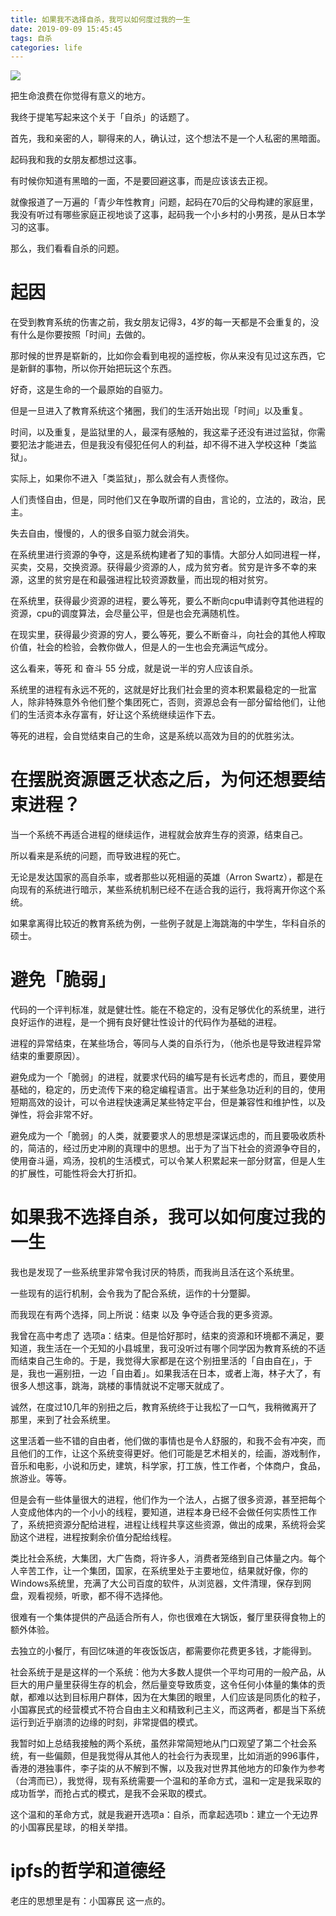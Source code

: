 ```yaml
---
title: 如果我不选择自杀，我可以如何度过我的一生
date: 2019-09-09 15:45:45
tags: 自杀
categories: life
---
```


<img src="/img/wastedLife.jpg">

把生命浪费在你觉得有意义的地方。

<!--more-->

我终于提笔写起来这个关于「自杀」的话题了。

首先，我和亲密的人，聊得来的人，确认过，这个想法不是一个人私密的黑暗面。

起码我和我的女朋友都想过这事。

有时候你知道有黑暗的一面，不是要回避这事，而是应该该去正视。

就像报道了一万遍的「青少年性教育」问题，起码在70后的父母构建的家庭里，我没有听过有哪些家庭正视地谈了这事，起码我一个小乡村的小男孩，是从日本学习的这事。

那么，我们看看自杀的问题。

# 起因

在受到教育系统的伤害之前，我女朋友记得3，4岁的每一天都是不会重复的，没有什么是你要按照「时间」去做的。

那时候的世界是崭新的，比如你会看到电视的遥控板，你从来没有见过这东西，它是新鲜的事物，所以你开始把玩这个东西。

好奇，这是生命的一个最原始的自驱力。

但是一旦进入了教育系统这个猪圈，我们的生活开始出现「时间」以及重复。

时间，以及重复，是监狱里的人，最深有感触的，我这辈子还没有进过监狱，你需要犯法才能进去，但是我没有侵犯任何人的利益，却不得不进入学校这种「类监狱」。

实际上，如果你不进入「类监狱」，那么就会有人责怪你。

人们责怪自由，但是，同时他们又在争取所谓的自由，言论的，立法的，政治，民主。

失去自由，慢慢的，人的很多自驱力就会消失。

在系统里进行资源的争夺，这是系统构建者了知的事情。大部分人如同进程一样，买卖，交易，交换资源。获得最少资源的人，成为贫穷者。贫穷是许多不幸的来源，这里的贫穷是在和最强进程比较资源数量，而出现的相对贫穷。

在系统里，获得最少资源的进程，要么等死，要么不断向cpu申请剥夺其他进程的资源，cpu的调度算法，会尽量公平，但是也会充满随机性。

在现实里，获得最少资源的穷人，要么等死，要么不断奋斗，向社会的其他人榨取价值，社会的检验，会教你做人，但是人的一生也会充满运气成分。

这么看来，等死 和 奋斗 55 分成，就是说一半的穷人应该自杀。

系统里的进程有永远不死的，这就是好比我们社会里的资本积累最稳定的一批富人，除非特殊意外令他们整个集团死亡，否则，资源总会有一部分留给他们，让他们的生活资本永存富有，好让这个系统继续运作下去。

等死的进程，会自觉结束自己的生命，这是系统以高效为目的的优胜劣汰。

# 在摆脱资源匮乏状态之后，为何还想要结束进程？

当一个系统不再适合进程的继续运作，进程就会放弃生存的资源，结束自己。

所以看来是系统的问题，而导致进程的死亡。

无论是发达国家的高自杀率，或者那些以死相逼的英雄（Arron Swartz），都是在向现有的系统进行暗示，某些系统机制已经不在适合我的运行，我将离开你这个系统。

如果拿离得比较近的教育系统为例，一些例子就是上海跳海的中学生，华科自杀的硕士。

# 避免「脆弱」

代码的一个评判标准，就是健壮性。能在不稳定的，没有足够优化的系统里，进行良好运作的进程，是一个拥有良好健壮性设计的代码作为基础的进程。

进程的异常结束，在某些场合，等同与人类的自杀行为，（他杀也是导致进程异常结束的重要原因）。

避免成为一个「脆弱」的进程，就要求代码的编写是有长远考虑的，而且，要使用基础的，稳定的，历史流传下来的稳定编程语言。出于某些急功近利的目的，使用短期高效的设计，可以令进程快速满足某些特定平台，但是兼容性和维护性，以及弹性，将会非常不好。

避免成为一个「脆弱」的人类，就要要求人的思想是深谋远虑的，而且要吸收质朴的，简洁的，经过历史冲刷的真理中的思想。出于为了当下社会的资源争夺目的，使用奋斗逼，鸡汤，投机的生活模式，可以令某人积累起来一部分财富，但是人生的扩展性，可能性将会大打折扣。

# 如果我不选择自杀，我可以如何度过我的一生

我也是发现了一些系统里非常令我讨厌的特质，而我尚且活在这个系统里。

一些现有的运行机制，会令我为了配合系统，运作的十分蹩脚。

而我现在有两个选择，同上所说：结束 以及 争夺适合我的更多资源。

我曾在高中考虑了 选项a：结束。但是恰好那时，结束的资源和环境都不满足，要知道，我生活在一个无知的小县城里，我可没听过有哪个同学因为教育系统的不适而结束自己生命的。于是，我觉得大家都是在这个别扭里活的「自由自在」，于是，我也一遍别扭，一边「自由着」。如果我活在日本，或者上海，林子大了，有很多人想这事，跳海，跳楼的事情就说不定哪天就成了。

诚然，在度过10几年的别扭之后，教育系统终于让我松了一口气，我稍微离开了那里，来到了社会系统里。

这里活着一些不错的自由者，他们做的事情也是令人舒服的，和我不会有冲突，而且他们的工作，让这个系统变得更好。他们可能是艺术相关的，绘画，游戏制作，音乐和电影，小说和历史，建筑，科学家，打工族，性工作者，个体商户，食品，旅游业。等等。

但是会有一些体量很大的进程，他们作为一个法人，占据了很多资源，甚至把每个人变成他体内的一个小小的线程，要知道，进程本身已经不会做任何实质性工作了，系统把资源分配给进程，进程让线程共享这些资源，做出的成果，系统将会奖励这个进程，进程按剩余价值分配给线程。

类比社会系统，大集团，大广告商，将许多人，消费者笼络到自己体量之内。每个人辛苦工作，让一个集团，国家，在系统里处于主要地位，结果就好像，你的Windows系统里，充满了大公司百度的软件，从浏览器，文件清理，保存到网盘，观看视频，听歌，都不得不选择他。

很难有一个集体提供的产品适合所有人，你也很难在大锅饭，餐厅里获得食物上的额外体验。

去独立的小餐厅，有回忆味道的年夜饭饭店，都需要你花费更多钱，才能得到。

社会系统于是是这样的一个系统：他为大多数人提供一个平均可用的一般产品，从巨大的用户量里获得生存的机会，然后量变导致质变，这令任何小体量的集体的贡献，都难以达到目标用户群体，因为在大集团的眼里，人们应该是同质化的粒子，小国寡民式的经营模式不符合自由主义和精致利己主义，而这两者，都是当下系统运行到近乎崩溃的边缘的时刻，非常提倡的模式。

我暂时如上总结我接触的两个系统，虽然非常简短地从门口观望了第二个社会系统，有一些偏颇，但是我觉得从其他人的社会行为表现里，比如消逝的996事件，香港的港独事件，李子柒的从不解到不懈，以及我对世界其他地方的印象作为参考（台湾而已），我觉得，现有系统需要一个温和的革命方式，温和一定是我采取的成功哲学，而抢占式的模式，是我不会采取的模式。

这个温和的革命方式，就是我避开选项a：自杀，而拿起选项b：建立一个无边界的小国寡民星球，的相关举措。

# ipfs的哲学和道德经

老庄的思想里是有：小国寡民 这一点的。


















